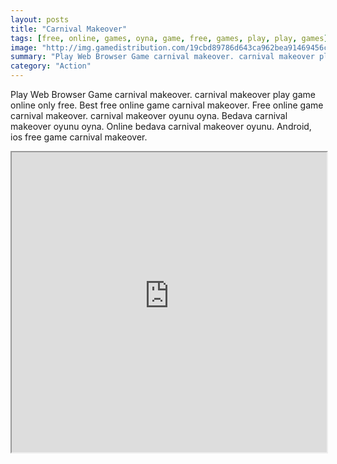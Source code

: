 ```yaml
---
layout: posts
title: "Carnival Makeover"
tags: [free, online, games, oyna, game, free, games, play, play, games]
image: "http://img.gamedistribution.com/19cbd89786d643ca962bea91469456c5.jpg"
summary: "Play Web Browser Game carnival makeover. carnival makeover play game online only free. Best free online game carnival makeover. Free online game carnival makeover. carnival makeover oyunu oyna. Bedava carnival makeover oyunu oyna. Online bedava carnival makeover oyunu. Android, ios free game carnival makeover."
category: "Action"
---
```


Play Web Browser Game carnival makeover. carnival makeover play game online only free. Best free online game carnival makeover. Free online game carnival makeover. carnival makeover oyunu oyna. Bedava carnival makeover oyunu oyna. Online bedava carnival makeover oyunu. Android, ios free game carnival makeover.

<iframe width="100%" height="480px;" src="http://flash.gamedistribution.com?game=19cbd89786d643ca962bea91469456c5"></iframe>